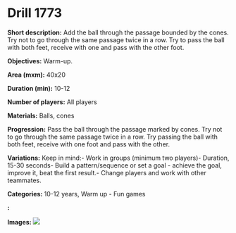 # Drill 1773

**Short description:**
Add the ball through the passage bounded by the cones. Try not to go through the same passage twice in a row. Try to pass the ball with both feet, receive with one and pass with the other foot.

**Objectives:**
Warm-up.

**Area (mxm):**
40x20

**Duration (min):**
10-12

**Number of players:**
All players

**Materials:**
Balls, cones

**Progression:**
Pass the ball through the passage marked by cones. Try not to go through the same passage twice in a row. Try passing the ball with both feet, receive with one foot and pass with the other.

**Variations:**
Keep in mind:- Work in groups (minimum two players)- Duration, 15-30 seconds- Build a pattern/sequence or set a goal - achieve the goal, improve it, beat the first result.- Change players and work with other teammates.

**Categories:**
10-12 years, Warm up - Fun games

**:**


**Images:**
![](https://www.coachingfutsal.com/\images\5eb7851f-a311-48a0-8cca-faf3efc825a6_353.png)

